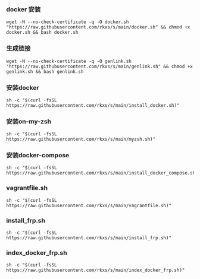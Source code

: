 ### docker 安装
```
wget -N --no-check-certificate -q -O docker.sh "https://raw.githubusercontent.com/rkxs/s/main/docker.sh" && chmod +x docker.sh && bash docker.sh
```

### 生成链接
```
wget -N --no-check-certificate -q -O genlink.sh "https://raw.githubusercontent.com/rkxs/s/main/genlink.sh" && chmod +x genlink.sh && bash genlink.sh
```

### 安装docker
```
sh -c "$(curl -fsSL https://raw.githubusercontent.com/rkxs/s/main/install_docker.sh)"
```

### 安装on-my-zsh
```
sh -c "$(curl -fsSL https://raw.githubusercontent.com/rkxs/s/main/myzsh.sh)"
```

### 安装docker-compose
```
sh -c "$(curl -fsSL https://raw.githubusercontent.com/rkxs/s/main/install_docker_compose.sh)"
```

### vagrantfile.sh
```
sh -c "$(curl -fsSL https://raw.githubusercontent.com/rkxs/s/main/vagrantfile.sh)"
```

### install_frp.sh
```
sh -c "$(curl -fsSL https://raw.githubusercontent.com/rkxs/s/main/install_frp.sh)"
```

### index_docker_frp.sh
```
sh -c "$(curl -fsSL https://raw.githubusercontent.com/rkxs/s/main/index_docker_frp.sh)"
```